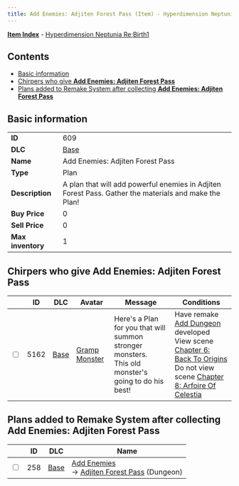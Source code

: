 ```yaml
---
title: Add Enemies: Adjiten Forest Pass (Item) - Hyperdimension Neptunia Re;Birth1
---
```


[**Item Index**](/neptunia/rb1/item/index.html) - [Hyperdimension Neptunia Re;Birth1](/neptunia/rb1)

## Contents

- [Basic information](#basic-information)
- [Chirpers who give **Add Enemies: Adjiten Forest Pass**](#chirpers-who-give-add-enemies-adjiten-forest-pass)
- [Plans added to Remake System after collecting **Add Enemies: Adjiten Forest Pass**](#plans-added-to-remake-system-after-collecting-add-enemies-adjiten-forest-pass)

## Basic information

|   |   |
| -- | -- |
| **ID** | 609 |
| **DLC** | [Base](/neptunia/rb1/dlc/1-base.html) |
| **Name** | Add Enemies: Adjiten Forest Pass |
| **Type** | Plan |
| **Description** | A plan that will add powerful enemies in Adjiten Forest Pass. Gather the materials and make the Plan! |
| **Buy Price** | 0 |
| **Sell Price** | 0 |
| **Max inventory** | 1 |


## Chirpers who give **Add Enemies: Adjiten Forest Pass**

|    | ID | DLC | Avatar | Message | Conditions |
| -- | -- | --- | ------ | ------- | ---------- |
| <input type="checkbox" id="rb1-chirper-event-1-5162" class="trackbox" /> | 5162 | [Base](/neptunia/rb1/dlc/1-base.html) | [Gramp Monster](/neptunia/rb1/undefined/1-243-gramp-monster.html) | Here's a Plan for you that will summon stronger monsters.<br />This old monster's going to do his best! | Have remake [Add Dungeon](/neptunia/rb1/remake/1-221-add-dungeon.html) developed<br />View scene [Chapter 6: Back To Origins](/neptunia/rb1/scene/1-607-chapter-6-back-to-origins.html)<br />Do not view scene [Chapter 8: Arfoire Of Celestia](/neptunia/rb1/scene/1-801-chapter-8-arfoire-of-celestia.html) |


## Plans added to Remake System after collecting **Add Enemies: Adjiten Forest Pass**

|    | ID | DLC | Name |
| -- | -- | --- | ---- |
| <input type="checkbox" id="rb1-remake-1-258" class="trackbox" /> | 258 | [Base](/neptunia/rb1/dlc/1-base.html) | [Add Enemies](/neptunia/rb1/remake/1-258-add-enemies.html)<br /> → [Adjiten Forest Pass](/neptunia/rb1/dungeon/1-117-adjiten-forest-pass.html) (Dungeon) |
